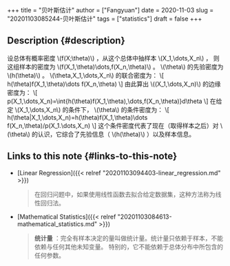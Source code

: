 +++
title = "贝叶斯估计"
author = ["Fangyuan"]
date = 2020-11-03
slug = "20201103085244-贝叶斯估计"
tags = ["statistics"]
draft = false
+++

## Description {#description}

设总体有概率密度 \\(f(X;\theta)\\) ，从这个总体中抽样本 \\(X\_1,\dots,X\_n\\) ，
则这组样本的密度为 \\(f(X\_1,\theta)\dots,f(X\_n,\theta)\\) 。
\\(\theta\\) 的先验密度为 \\(h(\theta)\\) 。
\\(\theta,X\_1,\dots,X\_n\\) 的联合密度为：
\\[
h(\theta)f(X\_1,\theta)\dots f(X\_n,\theta)
\\]
由此算出 \\((X\_1,\dots,X\_n)\\) 的边缘密度为：
\\[
p(X\_1,\dots,X\_n)=\int{h(\theta)f(X\_1,\theta),\dots,f(X\_n,\theta)}d\theta
\\]
在给定 \\(X\_1,\dots,X\_n\\) 的条件下， \\(\theta\\) 的条件密度为：
\\[
h(\theta|X\_1,\dots,X\_n)=h(\theta)f(X\_1,\theta)\dots f(X\_n,\theta)/p(X\_1.\dots,X\_n)
\\]
这个条件密度代表了现在（取得样本之后）对 \\(\theta\\) 的认识，它综合了先验信息（ \\(h(\theta)\\) ）以及样本信息。


## Links to this note {#links-to-this-note}

-   [Linear Regression]({{< relref "20201103094403-linear_regression.md" >}})

    > 在回归问题中，如果使用线性函数去拟合给定数据集，这种方法称为线性回归法。
-   [Mathematical Statistics]({{< relref "20201103084613-mathematical_statistics.md" >}})

    >   **统计量** ：完全有样本决定的量叫做统计量。统计量只依赖于样本，不能依赖与任何其他未知变量。
    > 特别的，它不能依赖于总体分布中所包含的任何参数。

